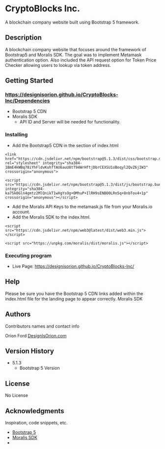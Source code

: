 # CryptoBlocks Inc.

A blockchain company website built using Bootstrap 5 framework. 

## Description

A blockchain company website that focuses around the framework of Bootstrap5 and Moralis SDK. The goal was to implement Metamask authentication option. Also included the API request option for Token Price Checker allowing users to lookup via token address. 

## Getting Started

### https://designisorion.github.io/CryptoBlocks-Inc/Dependencies

* Bootstrap 5 CDN
* Moralis SDK
   - API ID and Server will be needed for functionality.

### Installing

* Add the Bootstrap5 CDN in the <head> </head> section of index.html
```
<link href="https://cdn.jsdelivr.net/npm/bootstrap@5.1.3/dist/css/bootstrap.min.css" rel="stylesheet" integrity="sha384-1BmE4kWBq78iYhFldvKuhfTAU6auU8tT94WrHftjDbrCEXSU1oBoqyl2QvZ6jIW3" crossorigin="anonymous">

<script src="https://cdn.jsdelivr.net/npm/bootstrap@5.1.3/dist/js/bootstrap.bundle.min.js" integrity="sha384-ka7Sk0Gln4gmtz2MlQnikT1wXgYsOg+OMhuP+IlRH9sENBO0LRn5q+8nbTov4+1p" crossorigin="anonymous"></script>
```
* Add the Moralis API Keys to the metamask.js file from your Moralis.io account.
* Add the Moralis SDK to the index.html.
```
<script src="https://cdn.jsdelivr.net/npm/web3@latest/dist/web3.min.js"></script>

<script src="https://unpkg.com/moralis/dist/moralis.js"></script> 
```
### Executing program

* Live Page: https://designisorion.github.io/CryptoBlocks-Inc/

## Help

Please be sure you have the Bootstrap 5 CDN links added within the index.html file for the landing page to appear correctly. 
Moralis SDK

## Authors

Contributors names and contact info

Orion Ford 
[DesignIsOrion.com](https://www.DesignIsOrion.com)

## Version History

* 5.1.3
    * Bootstrap 5 Version
    

## License

No License

## Acknowledgments

Inspiration, code snippets, etc.
* [Bootstrap 5 ](https://getbootstrap.com)
* [Moralis SDK ](https://moralis.io)
* 
